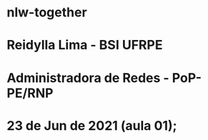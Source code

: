 # nlw-together

# Reidylla Lima - BSI UFRPE

# Administradora de Redes - PoP-PE/RNP

# 23 de Jun de 2021 (aula 01);

